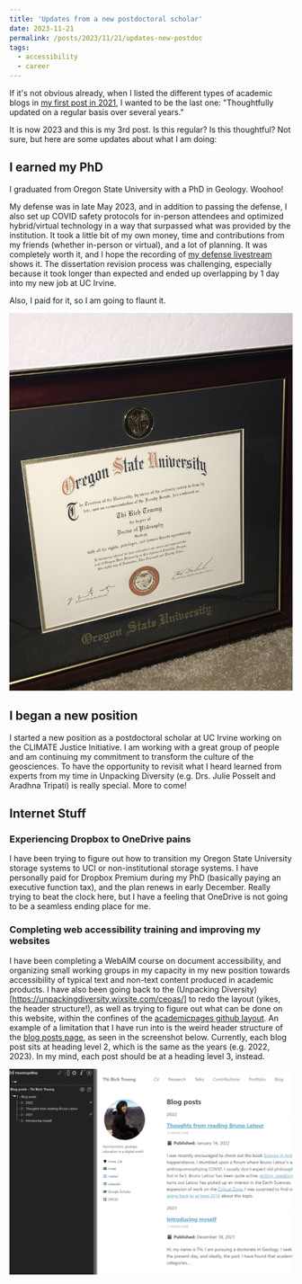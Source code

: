 ```yaml
---
title: 'Updates from a new postdoctoral scholar'
date: 2023-11-21
permalink: /posts/2023/11/21/updates-new-postdoc
tags:
  - accessibility
  - career
---
```

If it's not obvious already, when I listed the different types of academic blogs in [my first post in 2021](https://thi-truong.github.io/posts/2021/12/18/hello/), I wanted to be the last one: "Thoughtfully updated on a regular basis over several years."

It is now 2023 and this is my 3rd post. Is this regular? Is this thoughtful? Not sure, but here are some updates about what I am doing:

## I earned my PhD
I graduated from Oregon State University with a PhD in Geology. Woohoo!

My defense was in late May 2023, and in addition to passing the defense, I also set up COVID safety protocols for in-person attendees and optimized hybrid/virtual technology in a way that surpassed what was provided by the institution. It took a little bit of my own money, time and contributions from my friends (whether in-person or virtual), and a lot of planning. It was completely worth it, and I hope the recording of [my defense livestream](https://www.youtube.com/watch?v=L7r26669TNA) shows it. The dissertation revision process was challenging, especially because it took longer than expected and ended up overlapping by 1 day into my new job at UC Irvine.

Also, I paid for it, so I am going to flaunt it. 

<img src="/images/osu-diploma.jpg" alt="Oregon State University diploma for Thi Truong degree of PhD in Geology">

## I began a new position

I started a new position as a postdoctoral scholar at UC Irvine working on the CLIMATE Justice Initiative. I am working with a great group of people and am continuing my commitment to transform the culture of the geosciences. To have the opportunity to revisit what I heard learned from experts from my time in Unpacking Diversity (e.g. Drs. Julie Posselt and Aradhna Tripati) is really special. More to come!

## Internet Stuff

### Experiencing Dropbox to OneDrive pains

I have been trying to figure out how to transition my Oregon State University storage systems to UCI or non-institutional storage systems. I have personally paid for Dropbox Premium during my PhD (basically paying an executive function tax), and the plan renews in early December. Really trying to beat the clock here, but I have a feeling that OneDrive is not going to be a seamless ending place for me.

### Completing web accessibility training and improving my websites

I have been completing a WebAIM course on document accessibility, and organizing small working groups in my capacity in my new position towards accessibility of typical text and non-text content produced in academic products. I have also been going back to the (Unpacking Diversity)[https://unpackingdiversity.wixsite.com/ceoas/] to redo the layout (yikes, the header structure!), as well as trying to figure out what can be done on this website, within the confines of the [academicpages github layout](https://academicpages.github.io/). An example of a limitation that I have run into is the weird header structure of the [blog posts page](https://thi-truong.github.io/year-archive/), as seen in the screenshot below. Currently, each blog post sits at heading level 2, which is the same as the years (e.g. 2022, 2023). In my mind, each post should be at a heading level 3, instead.

<img src="/images/screenshot-weird-headers-blog.png" alt="Screenshot of blog posts page with information from HeadingsApp extension">
